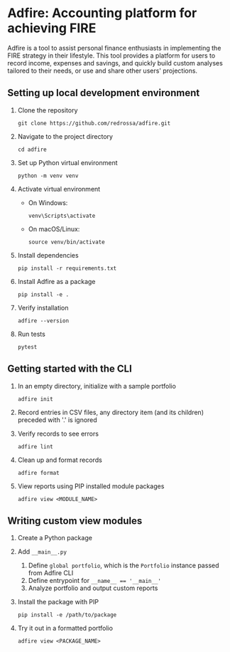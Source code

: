 # Adfire: Accounting platform for achieving FIRE

Adfire is a tool to assist personal finance enthusiasts in implementing the FIRE strategy in their lifestyle. This tool
provides a platform for users to record income, expenses and savings, and quickly build custom analyses tailored to 
their needs, or use and share other users' projections.

## Setting up local development environment

1. Clone the repository

   ```shell
   git clone https://github.com/redrossa/adfire.git
   ```

2. Navigate to the project directory

   ```shell
   cd adfire
   ```

3. Set up Python virtual environment

   ```shell
   python -m venv venv
   ```

4. Activate virtual environment

   - On Windows:
     ```shell
     venv\Scripts\activate
     ```
   - On macOS/Linux:
     ```shell
     source venv/bin/activate
     ```

5. Install dependencies

   ```shell
   pip install -r requirements.txt
   ```

6. Install Adfire as a package

   ```shell
   pip install -e .
   ```
   
7. Verify installation

   ```shell
   adfire --version
   ```
8. Run tests

   ```shell
   pytest
   ```

## Getting started with the CLI

1. In an empty directory, initialize with a sample portfolio

   ```shell
   adfire init
   ```

3. Record entries in CSV files, any directory item (and its children) preceded with '.' is ignored

3. Verify records to see errors

   ```shell
   adfire lint
   ```
   
4. Clean up and format records

   ```shell
   adfire format
   ```

5. View reports using PIP installed module packages

   ```shell
   adfire view <MODULE_NAME>
   ```

## Writing custom view modules

1. Create a Python package

2. Add `__main__.py`

   1. Define `global portfolio`, which is the `Portfolio` instance passed from Adfire CLI
   2. Define entrypoint for `__name__ == '__main__'`
   3. Analyze portfolio and output custom reports

3. Install the package with PIP

   ```shell
   pip install -e /path/to/package
   ```

4. Try it out in a formatted portfolio

   ```shell
   adfire view <PACKAGE_NAME>
   ```
